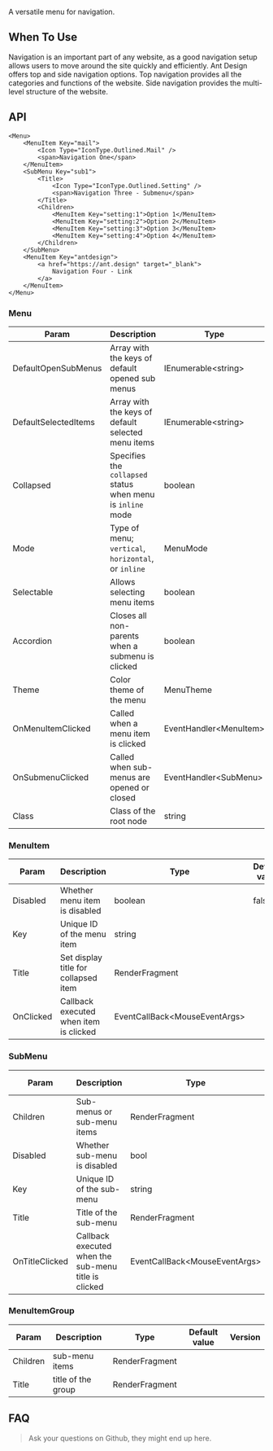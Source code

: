 ﻿A versatile menu for navigation.

## When To Use

Navigation is an important part of any website, as a good navigation setup allows users to move around the site quickly and efficiently. Ant Design offers top and side navigation options. Top navigation provides all the categories and functions of the website. Side navigation provides the multi-level structure of the website.

## API

```razor
<Menu>
    <MenuItem Key="mail">
        <Icon Type="IconType.Outlined.Mail" />
        <span>Navigation One</span>
    </MenuItem>
    <SubMenu Key="sub1">
        <Title>
            <Icon Type="IconType.Outlined.Setting" />
            <span>Navigation Three - Submenu</span>
        </Title>
        <Children>
            <MenuItem Key="setting:1">Option 1</MenuItem>
            <MenuItem Key="setting:2">Option 2</MenuItem>
            <MenuItem Key="setting:3">Option 3</MenuItem>
            <MenuItem Key="setting:4">Option 4</MenuItem>
        </Children>
    </SubMenu>
    <MenuItem Key="antdesign">
        <a href="https://ant.design" target="_blank">
            Navigation Four - Link
        </a>
    </MenuItem>
</Menu>
```

### Menu

| Param | Description | Type | Default value | Version |
| --- | --- | --- | --- | --- |
| DefaultOpenSubMenus | Array with the keys of default opened sub menus | IEnumerable\<string\> |  |  |
| DefaultSelectedItems | Array with the keys of default selected menu items | IEnumerable\<string\> |  |  |
| Collapsed | Specifies the `collapsed` status when menu is `inline` mode | boolean | - |  |
| Mode | Type of menu; `vertical`, `horizontal`, or `inline` | MenuMode | MenuMode.Inline |  |
| Selectable | Allows selecting menu items | boolean | true |  |
| Accordion | Closes all non-parents when a submenu is clicked | boolean | false |  |
| Theme | Color theme of the menu | MenuTheme | MenuTheme.Light |  |
| OnMenuItemClicked | Called when a menu item is clicked | EventHandler\<MenuItem\> | - |  |
| OnSubmenuClicked | Called when sub-menus are opened or closed | EventHandler\<SubMenu\> | noop |  |
| Class | Class of the root node | string |  |  |


### MenuItem

| Param     | Description                          | Type    | Default value | Version |
| --------  | ------------------------------------ | ------- | ------------- | ------- |
| Disabled  | Whether menu item is disabled        | boolean | false         |         |
| Key       | Unique ID of the menu item           | string  |               |         |
| Title     | Set display title for collapsed item | RenderFragment  |       |         |
| OnClicked | Callback executed when item is clicked | EventCallBack\<MouseEventArgs\> |  |  |

### SubMenu

| Param | Description | Type | Default value | Version |
| --- | --- | --- | --- | --- |
| Children | Sub-menus or sub-menu items | RenderFragment |  |  |
| Disabled | Whether sub-menu is disabled | bool | false |  |
| Key | Unique ID of the sub-menu | string |  |  |
| Title | Title of the sub-menu | RenderFragment |  |  |
| OnTitleClicked | Callback executed when the sub-menu title is clicked | EventCallBack\<MouseEventArgs\> |  |  |

### MenuItemGroup

| Param    | Description        | Type              | Default value | Version |
| -------- | ------------------ | ----------------- | ------------- | ------- |
| Children | sub-menu items     | RenderFragment  |               |         |
| Title    | title of the group | RenderFragment  |               |         |

## FAQ
> Ask your questions on Github, they might end up here.